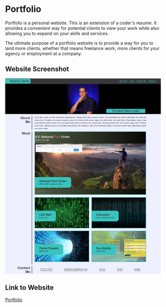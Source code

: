 # Portfolio

Portfolio is a personal website. This is an extension of a coder's resume. It provides a convenient way for potential clients to view your work while also allowing you to expand on your skills and services. 

The ultimate purpose of a portfolio website is to provide a way for you to land more clients, whether that means freelance work, more clients for your agency or employment at a company.

## Website Screenshot

![image](./assets/images/portfolio-screenshot.png)


## Link to Website
[Portfolio](https://hbbc248.github.io/portfolio/)